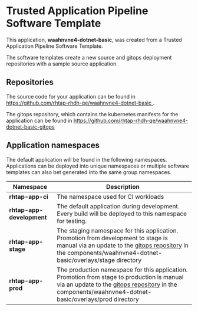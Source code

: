 # Trusted Application Pipeline Software Template

This application, **waahnvne4-dotnet-basic**, was created from a Trusted Application Pipeline Software Template.

The software templates create a new source and gitops deployment repositories with a sample source application. 

## Repositories

The source code for your application can be found in [https://github.com/rhtap-rhdh-qe/waahnvne4-dotnet-basic ](https://github.com/rhtap-rhdh-qe/waahnvne4-dotnet-basic ).
 
The gitops repository, which contains the kubernetes manifests for the application can be found in 
[https://github.com/rhtap-rhdh-qe/waahnvne4-dotnet-basic-gitops ](https://github.com/rhtap-rhdh-qe/waahnvne4-dotnet-basic-gitops ) 

## Application namespaces 

The default application will be found in the following namespaces. Applications can be deployed into unique namespaces or multiple software templates can also bet generated into the same group namespaces.  

|  Namespace   |  Description   |  
| -------- | -------- |
| **rhtap-app-ci** | The namespace used for CI workloads |
| **rhtap-app-development** | The default application during development. Every build will be deployed to this namespace for testing. |
| **rhtap-app-stage** | The staging namespace for this application. Promotion from development to stage is manual via an update to the [gitops repository](https://github.com/rhtap-rhdh-qe/waahnvne4-dotnet-basic-gitops ) in the components/waahnvne4-dotnet-basic/overlays/stage directory |
| **rhtap-app-prod** | The production namespace for this application. Promotion from stage to production is manual via an update to the [gitops repository](https://github.com/rhtap-rhdh-qe/waahnvne4-dotnet-basic-gitops ) in the components/waahnvne4-dotnet-basic/overlays/prod directory |